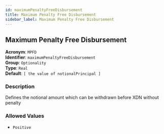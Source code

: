 ```yaml
---
id: maximumPenaltyFreeDisbursement
title: Maximum Penalty Free Disbursement
sidebar_label: Maximum Penalty Free Disbursement
---
```


## Maximum Penalty Free Disbursement

**Acronym**: `MPFD`  
**Identifier**: `maximumPenaltyFreeDisbursement`  
**Group**: `Optionality`  
**Type**: `Real`  
**Default**: `[ the value of notionalPrincipal ]`  

### Description
Defines the notional amount which can be withdrawn before XDN without penalty

### Allowed Values
- `Positive`
